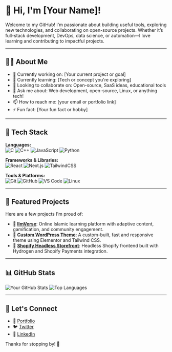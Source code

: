 # 👋 Hi, I'm [Your Name]!

Welcome to my GitHub! I'm passionate about building useful tools, exploring new technologies, and collaborating on open-source projects. Whether it’s full-stack development, DevOps, data science, or automation—I love learning and contributing to impactful projects.

---

## 🧑‍💻 About Me

- 🔭 Currently working on: [Your current project or goal]
- 🌱 Currently learning: [Tech or concept you're exploring]
- 👯 Looking to collaborate on: Open-source, SaaS ideas, educational tools
- 💬 Ask me about: Web development, open-source, Linux, or anything tech!
- 📫 How to reach me: [your email or portfolio link]
- ⚡ Fun fact: [Your fun fact or hobby]

---

## 🚀 Tech Stack

**Languages:**  
![C](https://img.shields.io/badge/C-A8B9CC?style=flat&logo=c&logoColor=black)
![C++](https://img.shields.io/badge/C++-00599C?style=flat&logo=c%2B%2B&logoColor=white)
![JavaScript](https://img.shields.io/badge/JavaScript-F7DF1E?style=flat&logo=javascript&logoColor=black)
![Python](https://img.shields.io/badge/Python-3776AB?style=flat&logo=python&logoColor=white)

**Frameworks & Libraries:**  
![React](https://img.shields.io/badge/React-20232A?style=flat&logo=react&logoColor=61DAFB)
![Next.js](https://img.shields.io/badge/Next.js-000000?style=flat&logo=next.js&logoColor=white)
![TailwindCSS](https://img.shields.io/badge/TailwindCSS-06B6D4?style=flat&logo=tailwind-css&logoColor=white)

**Tools & Platforms:**  
![Git](https://img.shields.io/badge/Git-F05032?style=flat&logo=git&logoColor=white)
![GitHub](https://img.shields.io/badge/GitHub-181717?style=flat&logo=github&logoColor=white)
![VS Code](https://img.shields.io/badge/VS%20Code-007ACC?style=flat&logo=visual-studio-code&logoColor=white)
![Linux](https://img.shields.io/badge/Linux-FCC624?style=flat&logo=linux&logoColor=black)

---

## 📌 Featured Projects

Here are a few projects I'm proud of:

- 🔗 [**IlmVerse**](https://github.com/your-username/ilmverse): Online Islamic learning platform with adaptive content, gamification, and community engagement.
- 🔗 [**Custom WordPress Theme**](https://github.com/your-username/wp-theme): A custom-built, fast and responsive theme using Elementor and Tailwind CSS.
- 🔗 [**Shopify Headless Storefront**](https://github.com/your-username/shopify-hydrogen): Headless Shopify frontend built with Hydrogen and Shopify Payments integration.

---

## 📊 GitHub Stats

![Your GitHub Stats](https://github-readme-stats.vercel.app/api?username=your-username&show_icons=true&theme=default)
![Top Languages](https://github-readme-stats.vercel.app/api/top-langs/?username=your-username&layout=compact)

---

## 🧭 Let's Connect

- 💼 [Portfolio](https://yourportfolio.com)
- 🐦 [Twitter](https://twitter.com/yourhandle)
- 💼 [LinkedIn](https://linkedin.com/in/yourhandle)

Thanks for stopping by! 👋
